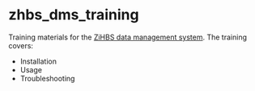 
# zhbs_dms_training

<!-- badges: start -->
<!-- badges: end -->

Training materials for the [ZiHBS data management system](https://github.com/arthur-shaw/zhbs_dms). The training covers:

- Installation
- Usage
- Troubleshooting

